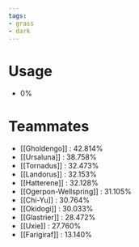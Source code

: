 ```yaml
---
tags:
- grass
- dark
---
```

# Usage
- 0%
# Teammates
- [[Gholdengo]] : 42.814%
- [[Ursaluna]] : 38.758%
- [[Tornadus]] : 32.473%
- [[Landorus]] : 32.153%
- [[Hatterene]] : 32.128%
- [[Ogerpon-Wellspring]] : 31.105%
- [[Chi-Yu]] : 30.764%
- [[Okidogi]] : 30.033%
- [[Glastrier]] : 28.472%
- [[Uxie]] : 27.760%
- [[Farigiraf]] : 13.140%